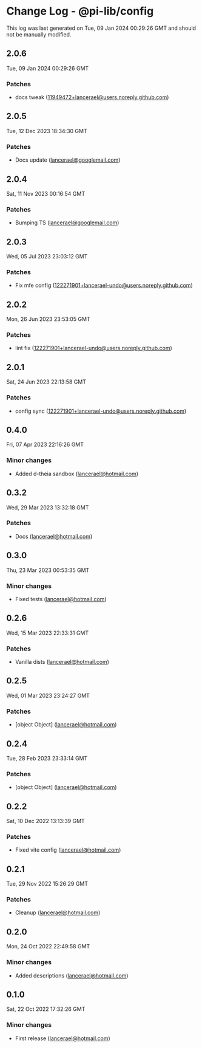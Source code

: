# Change Log - @pi-lib/config

This log was last generated on Tue, 09 Jan 2024 00:29:26 GMT and should not be manually modified.

<!-- Start content -->

## 2.0.6

Tue, 09 Jan 2024 00:29:26 GMT

### Patches

- docs tweak (11949472+lancerael@users.noreply.github.com)

## 2.0.5

Tue, 12 Dec 2023 18:34:30 GMT

### Patches

- Docs update (lancerael@googlemail.com)

## 2.0.4

Sat, 11 Nov 2023 00:16:54 GMT

### Patches

- Bumping TS (lancerael@googlemail.com)

## 2.0.3

Wed, 05 Jul 2023 23:03:12 GMT

### Patches

- Fix mfe config (122271901+lancerael-undo@users.noreply.github.com)

## 2.0.2

Mon, 26 Jun 2023 23:53:05 GMT

### Patches

- lint fix (122271901+lancerael-undo@users.noreply.github.com)

## 2.0.1

Sat, 24 Jun 2023 22:13:58 GMT

### Patches

- config sync (122271901+lancerael-undo@users.noreply.github.com)

## 0.4.0

Fri, 07 Apr 2023 22:16:26 GMT

### Minor changes

- Added d-theia sandbox (lancerael@hotmail.com)

## 0.3.2

Wed, 29 Mar 2023 13:32:18 GMT

### Patches

- Docs (lancerael@hotmail.com)

## 0.3.0

Thu, 23 Mar 2023 00:53:35 GMT

### Minor changes

- Fixed tests (lancerael@hotmail.com)

## 0.2.6

Wed, 15 Mar 2023 22:33:31 GMT

### Patches

- Vanilla dists (lancerael@hotmail.com)

## 0.2.5

Wed, 01 Mar 2023 23:24:27 GMT

### Patches

- [object Object] (lancerael@hotmail.com)

## 0.2.4

Tue, 28 Feb 2023 23:33:14 GMT

### Patches

- [object Object] (lancerael@hotmail.com)

## 0.2.2

Sat, 10 Dec 2022 13:13:39 GMT

### Patches

- Fixed vite config (lancerael@hotmail.com)

## 0.2.1

Tue, 29 Nov 2022 15:26:29 GMT

### Patches

- Cleanup (lancerael@hotmail.com)

## 0.2.0

Mon, 24 Oct 2022 22:49:58 GMT

### Minor changes

- Added descriptions (lancerael@hotmail.com)

## 0.1.0

Sat, 22 Oct 2022 17:32:26 GMT

### Minor changes

- First release (lancerael@hotmail.com)

